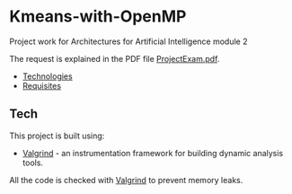 # Kmeans-with-OpenMP
Project work for Architectures for Artificial Intelligence module 2

The request is explained in the PDF file [ProjectExam.pdf](ProjectExam.pdf).

- [Technologies](##Tech)
- [Requisites](##Requisites)

## Tech
This project is built using:
- [Valgrind](https://valgrind.org/) - an instrumentation framework for building dynamic analysis tools.


All the code is checked with [Valgrind](https://valgrind.org/) to prevent memory leaks.